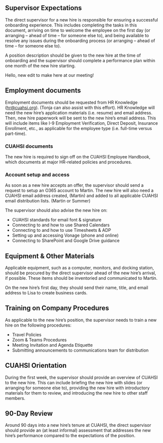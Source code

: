 ## Supervisor Expectations

The direct supervisor for a new hire is responsible for ensuring a successful onboarding experience. This includes completing the tasks in this document, arriving on time to welcome the employee on the first day (or arranging – ahead of time – for someone else to), and being available to resolve any issues during the onboarding process (or arranging – ahead of time – for someone else to).  

A position description should be given to the new hire at the time of onboarding and the supervisor should complete a performance plan within one month of the new hire starting. 

Hello, new edit to make here at our meeting!

## Employment documents  

Employment documents should be requested from HR Knowledge (hr@cuahsi.org).  (Tonja can also assist with this effort). HR Knowledge will need the new hire’s application materials (i.e. resume) and email address. Then, new hire paperwork will be sent to the new hire’s email address. This will include items like I-9 Employment Verification, Direct Deposit, Insurance Enrollment, etc., as applicable for the employee type (i.e. full-time versus part-time).  

### CUAHSI documents 

The new hire is required to sign off on the CUAHSI Employee Handbook, which documents at major HR-related policies and procedures.  


### Account setup and access 

As soon as a new hire accepts an offer, the supervisor should send a request to setup an O365 account to Martin. The new hire will also need a CUAHSI email address created, (Martin) and added to all applicable CUAHSI email distribution lists. (Martin or Summer) 

The supervisor should also advise the new hire on: 

 - CUAHSI standards for email font & signature 
 - Connecting to and how to use Shared Calendars 
 - Connecting to and how to use Timesheets & ADP 
 - Setting up and accessing Vonage (phone and online) 
 - Connecting to SharePoint and Google Drive guidance 

## Equipment & Other Materials 

Applicable equipment, such as a computer, monitors, and docking station, should be procured by the direct supervisor ahead of the new hire’s arrival, if possible. These items should be inventoried and communicated to Martin. 

On the new hire’s first day, they should send their name, title, and email address to Lisa to create business cards.  

## Training on Company Procedures 

As applicable to the new hire’s position, the supervisor needs to train a new hire on the following procedures: 

 - Travel Policies 
 - Zoom & Teams Procedures 
 - Meeting Invitation and Agenda Etiquette
 - Submitting announcements to communications team for distribution 

## CUAHSI Orientation 

During the first week, the supervisor should provide an overview of CUAHSI to the new hire. This can include briefing the new hire with slides (or arranging for someone else to), providing the new hire with introductory materials for them to review, and introducing the new hire to other staff members. 

## 90-Day Review 

Around 90 days into a new hire’s tenure at CUAHSI, the direct supervisor should provide an (at least informal) assessment that addresses the new hire’s performance compared to the expectations of the position.   
